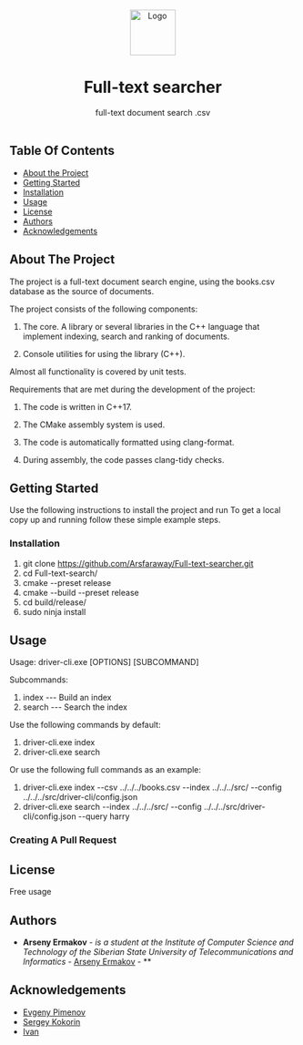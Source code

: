 <br/>
<p align="center">
  <a href="https://github.com/ShaanCoding/ReadME-Generator">
    <img src="https://cdn1.iconfinder.com/data/icons/trycons/32/search-1024.png" alt="Logo" width="80" height="80">
  </a>

  <h1 align="center">Full-text searcher</h1>

  <p align="center">
    full-text document search .csv
    <br/>
    <br/>
  </p>
</p>



## Table Of Contents

* [About the Project](#about-the-project)
* [Getting Started](#getting-started)
* [Installation](#installation)
* [Usage](#usage)
* [License](#license)
* [Authors](#authors)
* [Acknowledgements](#acknowledgements)

## About The Project

The project is a full-text document search engine, using the books.csv database as the source of documents.

The project consists of the following components:

1) The core. A library or several libraries in the C++ language that implement indexing, search and ranking of documents.

2) Console utilities for using the library (C++).

Almost all functionality is covered by unit tests.

Requirements that are met during the development of the project:

1) The code is written in C++17.

2) The CMake assembly system is used.

3) The code is automatically formatted using clang-format.

4) During assembly, the code passes clang-tidy checks.

## Getting Started

Use the following instructions to install the project and run
To get a local copy up and running follow these simple example steps.

### Installation

1. git clone https://github.com/Arsfaraway/Full-text-searcher.git
2. cd Full-text-search/
3. cmake --preset release
4. cmake --build --preset release
5. cd build/release/
6. sudo ninja install

## Usage

Usage: driver-cli.exe [OPTIONS] [SUBCOMMAND]

Subcommands:
 1. index   --- Build an index
  2. search  --- Search the index

Use the following commands by default:
1. driver-cli.exe index
2. driver-cli.exe search

Or use the following full commands as an example:
1. driver-cli.exe index --csv ../../../books.csv --index ../../../src/ --config ../../../src/driver-cli/config.json
2. driver-cli.exe search --index ../../../src/ --config ../../../src/driver-cli/config.json --query harry

### Creating A Pull Request



## License

Free usage

## Authors

* **Arseny Ermakov** - *is a student at the Institute of Computer Science and Technology of the Siberian State University of Telecommunications and Informatics* - [Arseny Ermakov](https://github.com/Arsfaraway/Full-text-searcher) - **

## Acknowledgements

* [Evgeny Pimenov](https://github.com/evgeny-p)
* [Sergey Kokorin](https://github.com/ghazan54)
* [Ivan](https://github.com/coldysplash)
